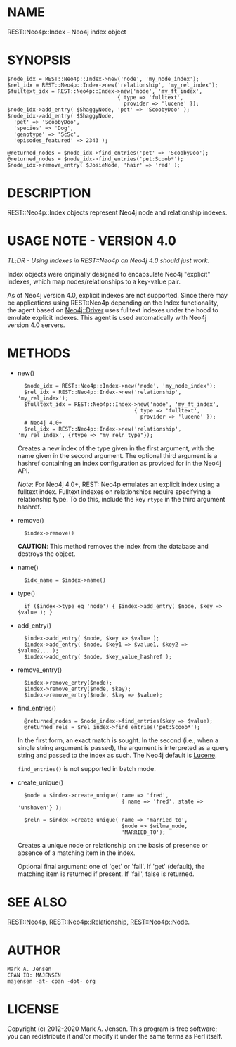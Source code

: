 # NAME

REST::Neo4p::Index - Neo4j index object

# SYNOPSIS

    $node_idx = REST::Neo4p::Index->new('node', 'my_node_index');
    $rel_idx = REST::Neo4p::Index->new('relationship', 'my_rel_index');
    $fulltext_idx = REST::Neo4p::Index->new('node', 'my_ft_index',
                                       { type => 'fulltext',
                                         provider => 'lucene' });
    $node_idx->add_entry( $ShaggyNode, 'pet' => 'ScoobyDoo' );
    $node_idx->add_entry( $ShaggyNode,
      'pet' => 'ScoobyDoo',
      'species' => 'Dog',
      'genotype' => 'ScSc',
      'episodes_featured' => 2343 );

    @returned_nodes = $node_idx->find_entries('pet' => 'ScoobyDoo');
    @returned_nodes = $node_idx->find_entries('pet:Scoob*');
    $node_idx->remove_entry( $JosieNode, 'hair' => 'red' );

# DESCRIPTION

REST::Neo4p::Index objects represent Neo4j node and relationship indexes.

# USAGE NOTE - VERSION 4.0

_TL;DR - Using indexes in REST::Neo4p on Neo4j 4.0 should just work._

Index objects were originally designed to encapsulate Neo4j "explicit"
indexes, which map nodes/relationships to a key-value pair.

As of Neo4j version 4.0, explicit indexes are not supported. Since
there may be applications using REST::Neo4p depending on the Index
functionality, the agent based on [Neo4j::Driver](https://metacpan.org/pod/Neo4j::Driver) uses fulltext
indexes under the hood to emulate explicit indexes. This agent is used
automatically with Neo4j version 4.0 servers.

# METHODS

- new()

        $node_idx = REST::Neo4p::Index->new('node', 'my_node_index');
        $rel_idx = REST::Neo4p::Index->new('relationship', 'my_rel_index');
        $fulltext_idx = REST::Neo4p::Index->new('node', 'my_ft_index',
                                           { type => 'fulltext',
                                             provider => 'lucene' });
        # Neo4j 4.0+
        $rel_idx = REST::Neo4p::Index->new('relationship', 'my_rel_index', {rtype => "my_reln_type"});

    Creates a new index of the type given in the first argument, with the
    name given in the second argument. The optional third argument is a
    hashref containing an index configuration as provided for in the Neo4j
    API.

    _Note_: For Neo4j 4.0+, REST::Neo4p emulates an explicit index using a
    fulltext index. Fulltext indexes on relationships require specifying a
    relationship type. To do this, include the key `rtype` in the third
    argument hashref.

- remove()

        $index->remove()

    **CAUTION**: This method removes the index from the database and destroys the object.

- name()

        $idx_name = $index->name()

- type()

        if ($index->type eq 'node') { $index->add_entry( $node, $key => $value ); }

- add\_entry()

        $index->add_entry( $node, $key => $value );
        $index->add_entry( $node, $key1 => $value1, $key2 => $value2,...);
        $index->add_entry( $node, $key_value_hashref );

- remove\_entry()

        $index->remove_entry($node);
        $index->remove_entry($node, $key);
        $index->remove_entry($node, $key => $value);

- find\_entries()

        @returned_nodes = $node_index->find_entries($key => $value);
        @returned_rels = $rel_index->find_entries('pet:Scoob*');

    In the first form, an exact match is sought. In the second (i.e., when
    a single string argument is passed), the argument is interpreted as a
    query string and passed to the index as such. The Neo4j default is
    [Lucene](http://lucene.apache.org/core/3_5_0/queryparsersyntax.html).

    `find_entries()` is not supported in batch mode.

- create\_unique()

        $node = $index->create_unique( name => 'fred', 
                                       { name => 'fred', state => 'unshaven'} );

        $reln = $index->create_unique( name => 'married_to',
                                       $node => $wilma_node,
                                       'MARRIED_TO');

    Creates a unique node or relationship on the basis of presence or absence
    of a matching item in the index. 

    Optional final argument: one of 'get' or 'fail'. If 'get' (default), the 
    matching item is returned if present. If 'fail', false is returned.

# SEE ALSO

[REST::Neo4p](/lib/REST/Neo4p.md), [REST::Neo4p::Relationship](/lib/REST/Neo4p/Relationship.md), [REST::Neo4p::Node](/lib/REST/Neo4p/Node.md).

# AUTHOR

    Mark A. Jensen
    CPAN ID: MAJENSEN
    majensen -at- cpan -dot- org

# LICENSE

Copyright (c) 2012-2020 Mark A. Jensen. This program is free software; you
can redistribute it and/or modify it under the same terms as Perl
itself.
